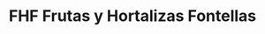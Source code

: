 ---
title: "FHF Frutas y Hortalizas Fontellas"
url: /fontellas/fhf-frutas-y-hortalizas-fontellas/
shop: Hofladen
---